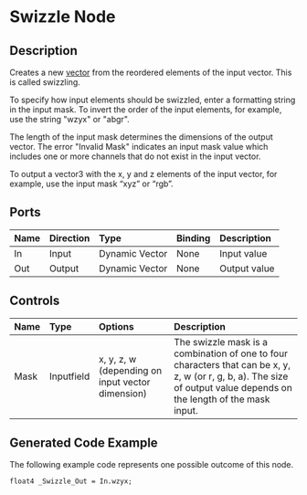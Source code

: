 # Swizzle Node

## Description

Creates a new [vector](https://docs.unity3d.com/Manual/VectorCookbook.html) from the reordered elements of the input vector. This is called swizzling.

To specify how input elements should be swizzled, enter a formatting string in the input mask. 
To invert the order of the input elements, for example, use the string "wzyx" or "abgr".

The length of the input mask determines the dimensions of the output vector. The error "Invalid Mask" indicates an input mask value which includes one or more channels that do not exist in the input vector.

To output a vector3 with the x, y and z elements of the input vector, for example, use the input mask “xyz” or “rgb”.



## Ports

| Name        | Direction           | Type  | Binding | Description |
|:------------ |:-------------|:-----|:---|:---|
| In      | Input | Dynamic Vector | None | Input value |
| Out | Output      |    Dynamic Vector | None | Output value |

## Controls

| Name        | Type           | Options  | Description |
|:------------ |:-------------|:-----|:---|
| Mask     | Inputfield | x, y, z, w (depending on input vector dimension) | The swizzle mask is a combination of one to four characters that can be x, y, z, w (or r, g, b, a). The size of output value depends on the length of the mask input.|


## Generated Code Example

The following example code represents one possible outcome of this node.

```
float4 _Swizzle_Out = In.wzyx;

